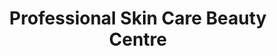 ---
title: "Professional Skin Care Beauty Centre"
url: /richmond/professional-skin-care-beauty-centre/
shop: beauty
---